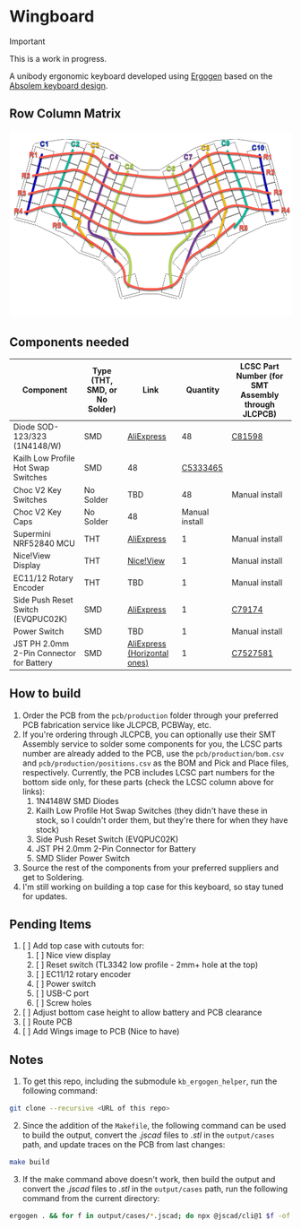 # Wingboard

> [!IMPORTANT]
> This is a work in progress.

A unibody ergonomic keyboard developed using [Ergogen](https://github.com/ergogen/ergogen) based on the [Absolem keyboard design](https://zealot.hu/absolem/).

## Row Column Matrix
![Rows and Columns matrix](./images/row-column-matrix.png)

## Components needed

Component | Type (THT, SMD, or No Solder) | Link | Quantity | LCSC Part Number (for SMT Assembly through JLCPCB)
---------|---------|----------|---------|---------
 Diode SOD-123/323 (1N4148/W) | SMD | [AliExpress](https://www.aliexpress.com/item/1005003194674618.html?spm=a2g0o.productlist.main.1.573bJia8Jia8Wb&algo_pvid=a8ea4330-8dd0-4ccf-9e2d-acbd802ee4b5&algo_exp_id=a8ea4330-8dd0-4ccf-9e2d-acbd802ee4b5-0&pdp_npi=4%40dis%21AUD%210.59%210.59%21%21%210.36%210.36%21%402103277f17365036595674485e2399%2112000024602962919%21sea%21AU%214011953287%21X&curPageLogUid=sZfdotSVyEA4&utparam-url=scene%3Asearch%7Cquery_from%3A) | 48 | [C81598](https://jlcpcb.com/partdetail/st_semtech-1N4148W/C81598)
 Kailh Low Profile Hot Swap Switches | SMD | 48 | [C5333465](https://jlcpcb.com/partdetail/Kailh-CPG135001S30/C5333465)
 Choc V2 Key Switches | No Solder | TBD | 48 | Manual install
 Choc V2 Key Caps | No Solder | 48 | Manual install
 Supermini NRF52840 MCU | THT | [AliExpress](https://www.aliexpress.com/item/1005001621678794.html?spm=a2g0o.productlist.main.3.22256MXM6MXMOc&algo_pvid=cc1cb5f0-bcd5-4dfa-9185-add9e4eee768&algo_exp_id=cc1cb5f0-bcd5-4dfa-9185-add9e4eee768-1&pdp_npi=4%40dis%21AUD%215.83%215.83%21%21%213.56%213.56%21%402101c5b217365044374885419ea55b%2112000016846541261%21sea%21AU%214011953287%21X&curPageLogUid=yQVmE2QrahaR&utparam-url=scene%3Asearch%7Cquery_from%3A) | 1 | Manual install
 Nice!View Display | THT | [Nice!View](https://nicekeyboards.com/nice-view) | 1 | Manual install
 EC11/12 Rotary Encoder | THT | TBD | 1 | Manual install
 Side Push Reset Switch (EVQPUC02K) | SMD | [AliExpress](https://www.aliexpress.com/item/1005002845025014.html?spm=a2g0o.productlist.main.17.18d7uC3JuC3JYF&algo_pvid=e749117c-627b-4f83-b282-9ee8ecd8f51a&algo_exp_id=e749117c-627b-4f83-b282-9ee8ecd8f51a-8&pdp_npi=4%40dis%21AUD%212.60%212.60%21%21%2111.65%2111.65%21%402101c59817365046938023702e595e%2112000029951120592%21sea%21AU%214011953287%21X&curPageLogUid=ygLyKat249IV&utparam-url=scene%3Asearch%7Cquery_from%3A) | 1 | [C79174](https://jlcpcb.com/partdetail/Panasonic-EVQPUC02K/C79174)
 Power Switch | SMD | TBD | 1 | Manual install
 JST PH 2.0mm 2-Pin Connector for Battery | SMD | [AliExpress (Horizontal ones)](https://www.aliexpress.com/item/1005005716487667.html?spm=a2g0o.productlist.main.5.67c455a9adJlS7&algo_pvid=41dd92c8-d88c-4ea2-bfcc-14092ce2489a&algo_exp_id=41dd92c8-d88c-4ea2-bfcc-14092ce2489a-2&pdp_npi=4%40dis%21AUD%214.11%213.21%21%21%212.51%211.96%21%402103247017365042545152094e1659%2112000034101497981%21sea%21AU%214011953287%21X&curPageLogUid=cfPpyCUyls7w&utparam-url=scene%3Asearch%7Cquery_from%3A) | 1 | [C7527581](https://jlcpcb.com/partdetail/Lian_XinTechnology-XDWF_092002P/C7527581)

## How to build
1. Order the PCB from the `pcb/production` folder through your preferred PCB fabrication service like JLCPCB, PCBWay, etc.
2. If you're ordering through JLCPCB, you can optionally use their SMT Assembly service to solder some components for you, the LCSC parts number are already added to the PCB, use the `pcb/production/bom.csv` and `pcb/production/positions.csv` as the BOM and Pick and Place files, respectively. Currently, the PCB includes LCSC part numbers for the bottom side only, for these parts (check the LCSC column above for links):
   1. 1N4148W SMD Diodes
   2. Kailh Low Profile Hot Swap Switches (they didn't have these in stock, so I couldn't order them, but they're there for when they have stock)
   3. Side Push Reset Switch (EVQPUC02K)
   4. JST PH 2.0mm 2-Pin Connector for Battery
   5. SMD Slider Power Switch
3. Source the rest of the components from your preferred suppliers and get to Soldering.
4. I'm still working on building a top case for this keyboard, so stay tuned for updates.

## Pending Items
1. [ ] Add top case with cutouts for:
    1. [ ] Nice view display
    2. [ ] Reset switch (TL3342 low profile - 2mm+ hole at the top)
    3. [ ] EC11/12 rotary encoder
    4. [ ] Power switch
    5. [ ] USB-C port
    6. [ ] Screw holes
 2. [ ] Adjust bottom case height to allow battery and PCB clearance
 3. [ ] Route PCB
 4. [ ] Add Wings image to PCB (Nice to have) 

## Notes
1. To get this repo, including the submodule `kb_ergogen_helper`, run the following command:
```bash
git clone --recursive <URL of this repo>
```
2. Since the addition of the `Makefile`, the following command can be used to build the output, convert the *.jscad* files to *.stl* in the `output/cases` path, and update traces on the PCB from last changes:
```bash
make build
```
3. If the make command above doesn't work, then build the output and convert the *.jscad* files to *.stl* in the `output/cases` path, run the following command from the current directory:
```bash
ergogen . && for f in output/cases/*.jscad; do npx @jscad/cli@1 $f -of stla -o ${f%.*}.stl; done
```